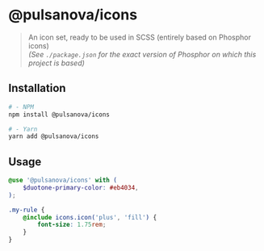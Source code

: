 # @pulsanova/icons

> An icon set, ready to be used in SCSS (entirely based on Phosphor icons)  
> _(See `./package.json` for the exact version of Phosphor on which this project is based)_

## Installation

```bash
# - NPM
npm install @pulsanova/icons

# - Yarn
yarn add @pulsanova/icons
```

## Usage

```scss
@use '@pulsanova/icons' with (
    $duotone-primary-color: #eb4034,
);

.my-rule {
    @include icons.icon('plus', 'fill') {
        font-size: 1.75rem;
    }
}
```
